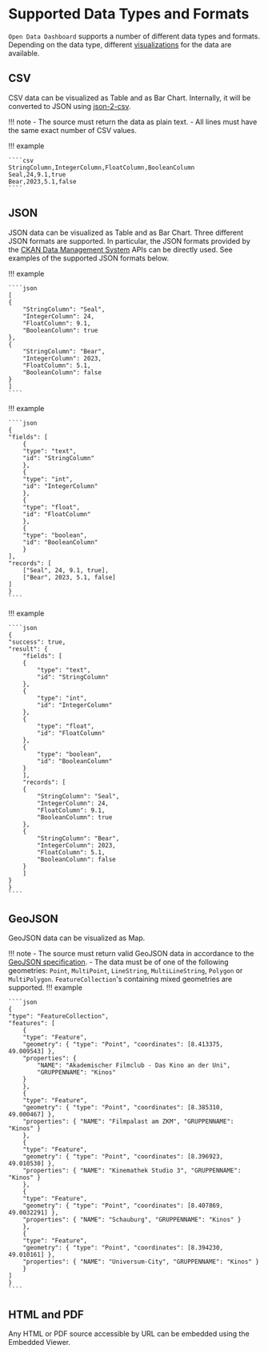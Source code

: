 # Supported Data Types and Formats

`Open Data Dashboard` supports a number of different data types and formats.
Depending on the data type, different [visualizations](visualizations.md) for the data are available.

## CSV

CSV data can be visualized as Table and as Bar Chart.
Internally, it will be converted to JSON using [json-2-csv](https://www.npmjs.com/package/json-2-csv).

!!! note
    - The source must return the data as plain text.
    - All lines must have the same exact number of CSV values.

!!! example

    ````csv
    StringColumn,IntegerColumn,FloatColumn,BooleanColumn
    Seal,24,9.1,true
    Bear,2023,5.1,false
    ````

## JSON

JSON data can be visualized as Table and as Bar Chart. Three different JSON formats are supported.
In particular, the JSON formats provided by the [CKAN Data Management System](https://ckan.org/) APIs can be directly used.
See examples of the supported JSON formats below.

!!! example

    ````json
    [
    {
        "StringColumn": "Seal",
        "IntegerColumn": 24,
        "FloatColumn": 9.1,
        "BooleanColumn": true
    },
    {
        "StringColumn": "Bear",
        "IntegerColumn": 2023,
        "FloatColumn": 5.1,
        "BooleanColumn": false
    }
    ]
    ````

!!! example

    ````json
    {
    "fields": [
        {
        "type": "text",
        "id": "StringColumn"
        },
        {
        "type": "int",
        "id": "IntegerColumn"
        },
        {
        "type": "float",
        "id": "FloatColumn"
        },
        {
        "type": "boolean",
        "id": "BooleanColumn"
        }
    ],
    "records": [
        ["Seal", 24, 9.1, true],
        ["Bear", 2023, 5.1, false]
    ]
    }
    ````

!!! example

    ````json
    {
    "success": true,
    "result": {
        "fields": [
        {
            "type": "text",
            "id": "StringColumn"
        },
        {
            "type": "int",
            "id": "IntegerColumn"
        },
        {
            "type": "float",
            "id": "FloatColumn"
        },
        {
            "type": "boolean",
            "id": "BooleanColumn"
        }
        ],
        "records": [
        {
            "StringColumn": "Seal",
            "IntegerColumn": 24,
            "FloatColumn": 9.1,
            "BooleanColumn": true
        },
        {
            "StringColumn": "Bear",
            "IntegerColumn": 2023,
            "FloatColumn": 5.1,
            "BooleanColumn": false
        }
        ]
    }
    }
    ````

## GeoJSON

GeoJSON data can be visualized as Map.

!!! note
    - The source must return valid GeoJSON data in accordance to the [GeoJSON specification](https://geojson.org/).
    - The data must be of one of the following geometries:
    `Point`, `MultiPoint`, `LineString`, `MultiLineString`, `Polygon` or `MultiPolygon`. `FeatureCollection`'s containing mixed geometries are supported.
!!! example

    ````json
    {
    "type": "FeatureCollection",
    "features": [
        {
        "type": "Feature",
        "geometry": { "type": "Point", "coordinates": [8.413375, 49.009543] },
        "properties": {
            "NAME": "Akademischer Filmclub - Das Kino an der Uni",
            "GRUPPENNAME": "Kinos"
        }
        },
        {
        "type": "Feature",
        "geometry": { "type": "Point", "coordinates": [8.385310, 49.000467] },
        "properties": { "NAME": "Filmpalast am ZKM", "GRUPPENNAME": "Kinos" }
        },
        {
        "type": "Feature",
        "geometry": { "type": "Point", "coordinates": [8.396923, 49.010530] },
        "properties": { "NAME": "Kinemathek Studio 3", "GRUPPENNAME": "Kinos" }
        },
        {
        "type": "Feature",
        "geometry": { "type": "Point", "coordinates": [8.407869, 49.0032291] },
        "properties": { "NAME": "Schauburg", "GRUPPENNAME": "Kinos" }
        },
        {
        "type": "Feature",
        "geometry": { "type": "Point", "coordinates": [8.394230, 49.010161] },
        "properties": { "NAME": "Universum-City", "GRUPPENNAME": "Kinos" }
        }
    ]
    }
    ````

## HTML and PDF

Any HTML or PDF source accessible by URL can be embedded using the Embedded Viewer.
